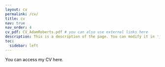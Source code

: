 ```yaml
---
layout: cv
permalink: /cv/
title: cv
nav: true
nav_order: 4
cv_pdf: CV_AdamRoberts.pdf # you can also use external links here
description: This is a description of the page. You can modify it in '_pages/cv.md'. You can also change or remove the top pdf download button.
toc:
  sidebar: left
---
```


You can access my CV here.
